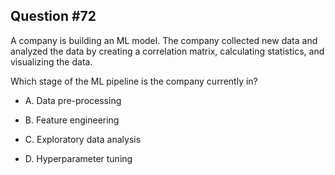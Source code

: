 ## Question #72

 A company is building an ML model. The company collected new data and analyzed the data by creating a correlation matrix, calculating statistics, and visualizing the data.

Which stage of the ML pipeline is the company currently in?

- A. Data pre-processing

- B. Feature engineering

- C. Exploratory data analysis

- D. Hyperparameter tuning